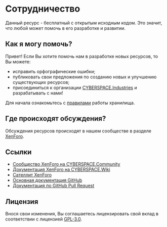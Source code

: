 # Сотрудничество

Данный ресурс - бесплатный с открытым исходным кодом. Это значит, что любой может помочь в его разработке и развитии.

## Как я могу помочь?

Привет! Если Вы хотите помочь нам в разработке новых ресурсов, то Вы можете:

- исправить орфографические ошибки;
- публиковать свои предложения по созданию новых и улучшению существующих ресурсов;
- присоединиться к организации [CYBERSPACE.Industries](http://cyberspace.industries/) и разрабатывать с нами!

Для начала ознакомьтесь с [правилами](//github.com/cbrspc/INFO.ReadMe) работы хранилища.

## Где происходят обсуждения?

Обсуждения ресурсов происходят в нашем сообществе в разделе [XenForo](http://cyberspace.community/forums/30/).

## Ссылки

- [Сообщество XenForo на CYBERSPACE.Community](http://cyberspace.community/forums/30/)
- [Документация XenForo на CYBERSPACE.Wiki](http://xenforo.cyberspace.wiki/)
- [Сателлит XenForo](http://xenforo.help/)
- [Основная документация GitHub](//help.github.com/)
- [Документация по GitHub Pull Request](//help.github.com/articles/using-pull-requests/)

## Лицензия

Внося свои изменения, Вы соглашаетесь лицензировать свой вклад в соответствии с лицензией [GPL-3.0](LICENSE).
